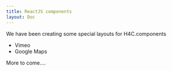 ```yaml
---
title: ReactJS components
layout: Doc
---
```


We have been creating some special layouts for H4C.components

* Vimeo
* Google Maps

More to come....